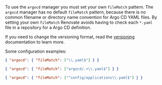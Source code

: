 To use the `argocd` manager you must set your own `fileMatch` pattern.
The `argocd` manager has no default `fileMatch` pattern, because there is no common filename or directory name convention for Argo CD YAML files.
By setting your own `fileMatch` Renovate avoids having to check each `*.yaml` file in a repository for a Argo CD definition.

If you need to change the versioning format, read the [versioning](../../../modules/versioning/index.md) documentation to learn more.

Some configuration examples:

```json title="If most .yaml files in your repository are for Argo CD"
{ "argocd": { "fileMatch": ["\\.yaml$"] } }
```

```json title="Argo CD YAML files are in a argocd/ directory"
{ "argocd": { "fileMatch": ["argocd/.+\\.yaml$"] } }
```

```json title="One Argo CD file in a directory"
{ "argocd": { "fileMatch": ["^config/applications\\.yaml$"] } }
```
